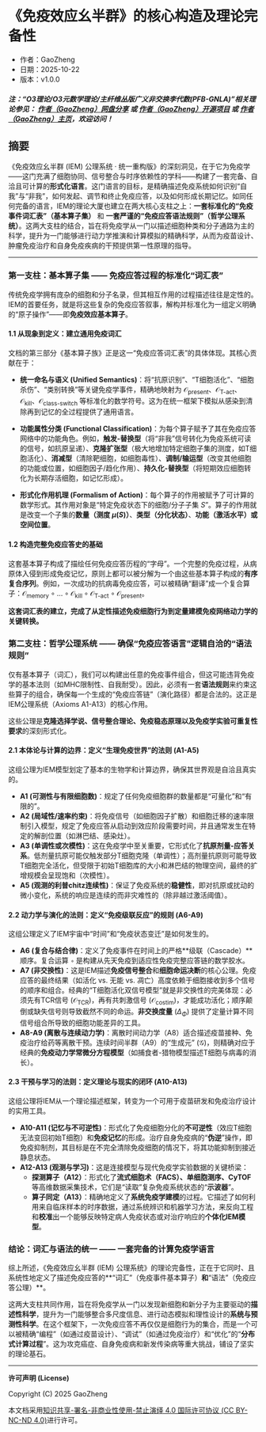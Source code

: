 # 《免疫效应幺半群》的核心构造及理论完备性

- 作者：GaoZheng
- 日期：2025-10-22
- 版本：v1.0.0

#### ***注：“O3理论/O3元数学理论/主纤维丛版广义非交换李代数(PFB-GNLA)”相关理论参见： [作者（GaoZheng）网盘分享](https://drive.google.com/drive/folders/1lrgVtvhEq8cNal0Aa0AjeCNQaRA8WERu?usp=sharing) 或 [作者（GaoZheng）开源项目](https://github.com/CTaiDeng/open_meta_mathematical_theory) 或 [作者（GaoZheng）主页](https://mymetamathematics.blogspot.com)，欢迎访问！***

## 摘要
《免疫效应幺半群 (IEM) 公理系统 · 统一重构版》的深刻洞见，在于它为免疫学——这门充满了细胞协同、信号整合与时序依赖性的学科——构建了一套完备、自洽且可计算的**形式化语言**。这门语言的目标，是精确描述免疫系统如何识别“自我”与“非我”，如何发起、调节和终止免疫应答，以及如何形成长期记忆。如同任何完备的语言，IEM的理论大厦也建立在两大核心支柱之上：**一套标准化的“免疫事件词汇表”（基本算子集）** 和 **一套严谨的“免疫应答语法规则”（哲学公理系统）**。这两大支柱的结合，旨在将免疫学从一门以描述细胞种类和分子通路为主的科学，提升为一门能够进行动力学推演和计算模拟的精确科学，从而为疫苗设计、肿瘤免疫治疗和自身免疫疾病的干预提供第一性原理的指导。

---

### 第一支柱：基本算子集 —— 免疫应答过程的标准化“词汇表”

传统免疫学拥有庞杂的细胞和分子名录，但其相互作用的过程描述往往是定性的。IEM的首要任务，就是将这些复杂的免疫应答叙事，解构并标准化为一组定义明确的“原子操作”——即**免疫效应基本算子**。

#### **1.1 从现象到定义：建立通用免疫词汇**

文档的第三部分《基本算子族》正是这一“免疫应答词汇表”的具体体现。其核心贡献在于：

*   **统一命名与语义 (Unified Semantics)**：将“抗原识别”、“T细胞活化”、“细胞杀伤”、“类别转换”等关键免疫学事件，精确地映射为 $\mathcal O_{\text{present}}$、$\mathcal O_{\text{T-act}}$、$\mathcal O_{\text{kill}}$、$\mathcal O_{\text{class-switch}}$ 等标准化的数学符号。这为在统一框架下模拟从感染到清除再到记忆的全过程提供了通用语言。

*   **功能属性分类 (Functional Classification)**：为每个算子赋予了其在免疫应答网络中的功能角色。例如，**触发-替换型**（将“非我”信号转化为免疫系统可读的信号，如抗原呈递）、**克隆扩张型**（极大地增加特定细胞子集的测度，如T细胞活化）、**消减型**（清除靶细胞，如细胞毒性）、**调制/输运型**（改变其他细胞的功能或位置，如细胞因子/趋化作用）、**持久化-替换型**（将短期效应细胞转化为长期存活细胞，如记忆形成）。

*   **形式化作用机理 (Formalism of Action)**：每个算子的作用被赋予了可计算的数学形式。其作用对象是“特定免疫状态下的细胞/分子子集 $S$”。算子的作用就是改变一个子集的**数量（测度 $\mu(S)$）**、**类型（分化状态）**、**功能（激活水平）**或**空间位置**。

#### **1.2 构造完整免疫应答史的基础**

这套基本算子构成了描绘任何免疫应答历程的“字母”。一个完整的免疫过程，从病原体入侵到形成免疫记忆，原则上都可以被分解为一个由这些基本算子构成的**有序复合序列**。例如，一次成功的抗病毒免疫应答，可以被精确“翻译”成一个复合算子：$\mathcal O_{\text{memory}} \circ \dots \circ \mathcal O_{\text{kill}} \circ \mathcal O_{\text{T-act}} \circ \mathcal O_{\text{present}}$。

**这套词汇表的建立，完成了从定性描述免疫细胞行为到定量建模免疫网络动力学的关键转换。**

### 第二支柱：哲学公理系统 —— 确保“免疫应答语言”逻辑自洽的“语法规则”

仅有基本算子（词汇），我们可以构建出任意的免疫事件组合，但这可能违背免疫学的基本法则（如MHC限制性、自我耐受）。因此，必须有一套**语法规则**来约束这些算子的组合，确保每一个生成的“免疫应答链”（演化路径）都是合法的。这正是IEM公理系统（Axioms A1-A13）的核心作用。

这些公理是**克隆选择学说、信号整合理论、免疫稳态原理以及免疫学实验可重复性要求**的深刻形式化。

#### **2.1 本体论与计算的边界：定义“生理免疫世界”的法则 (A1-A5)**

这组公理为IEM模型划定了基本的生物学和计算边界，确保其世界观是自洽且真实的。

*   **A1 (可测性与有限细胞数)**：规定了任何免疫细胞群的数量都是“可量化”和“有限的”。
*   **A2 (局域性/速率约束)**：将免疫信号（如细胞因子扩散）和细胞迁移的速率限制引入模型，规定了免疫应答从启动到效应阶段需要时间，并且通常发生在特定的解剖位置（如淋巴结、感染灶）。
*   **A3 (单调性或次模性)**：这在免疫学中至关重要，它形式化了**抗原剂量-应答关系**。低剂量抗原可能仅触发部分T细胞克隆（单调性）；高剂量抗原则可能导致T细胞完全活化，但受限于初始T细胞库的大小和淋巴结的物理空间，最终的扩增规模会呈现饱和（次模性）。
*   **A5 (观测的利普chitz连续性)**：保证了免疫系统的**稳健性**，即对抗原或扰动的微小变化，系统的响应是连续的而非灾难性的（除非越过激活阈值）。

#### **2.2 动力学与演化的法则：定义“免疫级联反应”的规则 (A6-A9)**

这组公理定义了IEM宇宙中“时间”和“免疫状态变迁”是如何发生的。

*   **A6 (复合与结合律)**：定义了免疫事件在时间上的严格**级联（Cascade）**顺序。复合运算 `∘` 是构建从先天免疫到适应性免疫完整应答链的数学胶水。
*   **A7 (非交换性)**：这是IEM描述**免疫信号整合**和**细胞命运决断**的核心公理。免疫应答的最终结果（如活化 vs. 无能 vs. 凋亡）高度依赖于细胞接收到多个信号的顺序和组合。经典的“T细胞活化双信号模型”就是非交换性的完美体现：必须先有TCR信号 $(\mathcal O_{\text{TCR}})$，再有共刺激信号 $(\mathcal O_{\text{costim}})$，才能成功活化；顺序颠倒或缺失信号则导致截然不同的命运。**非交换度量** $(\Delta_{\Phi})$ 提供了定量计算不同信号组合所导致的细胞功能差异的工具。
*   **A8-A9 (离散与连续动力学)**：离散时间动力学（A8）适合描述疫苗接种、免疫治疗给药等离散干预。连续时间半群（A9）的“生成元” $(\mathcal G)$，则精确对应于经典的**免疫动力学常微分方程模型**（如捕食者-猎物模型描述T细胞与病毒的消长）。

#### **2.3 干预与学习的法则：定义理论与现实的闭环 (A10-A13)**

这组公理将IEM从一个理论描述框架，转变为一个可用于疫苗研发和免疫治疗设计的实用工具。

*   **A10-A11 (记忆与不可逆性)**：形式化了免疫细胞分化的**不可逆性**（效应T细胞无法变回初始T细胞）和**免疫记忆**的形成。治疗自身免疫病的“**伪逆**”操作，即免疫抑制剂，其目标是在不完全清除免疫细胞的情况下，将其功能抑制到接近静息状态。
*   **A12-A13 (观测与学习)**：这是连接模型与现代免疫学实验数据的关键桥梁：
    *   **探测算子（A12）**：形式化了**流式细胞术（FACS）、单细胞测序、CyTOF**等高维数据采集技术，它们是“读取”复杂免疫系统状态的“**示波器**”。
    *   **算子同定（A13）**：精确地定义了**系统免疫学建模**的过程。它描述了如何利用来自临床样本的时序数据，通过系统辨识和机器学习方法，来反向工程和**校准**出一个能够反映特定病人免疫状态或对治疗响应的**个体化IEM模型**。

### 结论：词汇与语法的统一 —— 一套完备的计算免疫学语言

综上所述，《免疫效应幺半群 (IEM) 公理系统》的理论完备性，正在于它同时、且系统性地定义了描述免疫应答的**“词汇”（免疫事件基本算子）**和**“语法”（免疫应答公理）**。

这两大支柱共同作用，旨在将免疫学从一门以发现新细胞和新分子为主要驱动的**描述性科学**，提升为一门能够整合多尺度信息、进行动态模拟和理性设计的**系统与预测性科学**。在这个框架下，一次免疫应答不再仅仅是细胞行为的集合，而是一个可以被精确“编程”（如通过疫苗设计）、“调试”（如通过免疫治疗）和“优化”的“**分布式计算过程**”。这为攻克癌症、自身免疫病和新发传染病等重大挑战，铺设了坚实的理论基石。

---

**许可声明 (License)**

Copyright (C) 2025 GaoZheng

本文档采用[知识共享-署名-非商业性使用-禁止演绎 4.0 国际许可协议 (CC BY-NC-ND 4.0)](https://creativecommons.org/licenses/by-nc-nd/4.0/deed.zh-Hans)进行许可。
